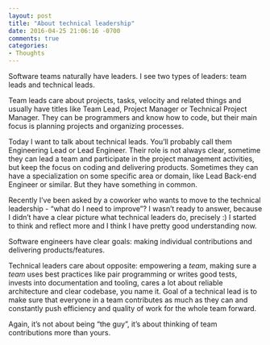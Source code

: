 ```yaml
---
layout: post
title: "About technical leadership"
date: 2016-04-25 21:06:16 -0700
comments: true
categories:
- Thoughts
---
```


Software teams naturally have leaders. I see two types of leaders: team leads and technical leads.

Team leads care about projects, tasks, velocity and related things and usually have titles like Team Lead, Project Manager or Technical Project Manager. They can be programmers and know how to code, but their main focus is planning projects and organizing processes.

Today I want to talk about technical leads. You’ll probably call them Engineering Lead or Lead Engineer. Their role is not always clear, sometime they can lead a team and participate in the project management activities, but keep the focus on coding and delivering products. Sometimes they can have a specialization on some specific area or domain, like Lead Back-end Engineer or similar. But they have something in common.

Recently I’ve been asked by a coworker who wants to move to the technical leadership - “what do I need to improve”? I wasn’t ready to answer, because I didn’t have a clear picture what technical leaders do, precisely :) I started to think and reflect more and I think I have pretty good understanding now.

Software engineers have clear goals: making individual contributions and delivering products/features.

Technical leaders care about opposite: empowering a *team*, making sure a *team* uses best practices like pair programming or writes good tests, invests into documentation and tooling, cares a lot about reliable architecture and clear codebase, you name it. Goal of a technical lead is to make sure that everyone in a team contributes as much as they can and constantly push efficiency and quality of work for the whole team forward.

Again, it’s not about being “the guy”, it’s about thinking of team contributions more than yours.

